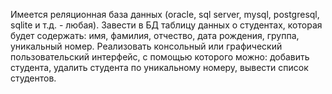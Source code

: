 Имеется реляционная база данных (oracle, sql server, mysql, postgresql, sqlite и т.д. - любая). Завести в БД таблицу данных о студентах, которая будет содержать: имя, фамилия, отчество, дата рождения, группа, уникальный номер.
Реализовать консольный или графический пользовательский интерфейс, с помощью которого можно: добавить студента, удалить студента по уникальному номеру, вывести список студентов.